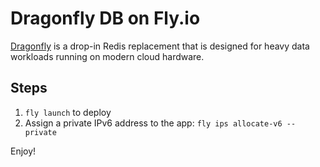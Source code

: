 # Dragonfly DB on Fly.io

[Dragonfly](https://www.dragonflydb.io) is a drop-in Redis replacement that is designed for heavy data workloads running on modern cloud hardware.

## Steps

1. `fly launch` to deploy
2. Assign a private IPv6 address to the app: `fly ips allocate-v6 --private`

Enjoy!
